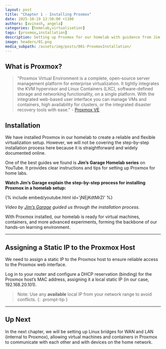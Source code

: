 ```yaml
---
layout: post
title: "Chapter 1 - Installing Proxmox"
date: 2025-10-19 12:50:00 +1100
authors: [avinash, angela]
categories: [homelab,virtualisation]
tags: [proxmox,installation]
description: Setting up Proxmox for our homelab with guidance from Jim’s Garage.
image: headers/01.png
media_subpath: /assets/img/posts/001-ProxmoxInstallation/
---
```


## What is Proxmox?

> "Proxmox Virtual Environment is a complete, open-source server management platform for enterprise virtualization. It tightly integrates the KVM hypervisor and Linux Containers (LXC), software-defined storage and networking functionality, on a single platform. With the integrated web-based user interface you can manage VMs and containers, high availability for clusters, or the integrated disaster recovery tools with ease." - [Proxmox VE](https://www.proxmox.com/en/products/proxmox-virtual-environment/overview)

## Installation

We have installed Proxmox in our homelab to create a reliable and flexible virtualization setup. However, we will not be covering the step-by-step installation process here because it is straightforward and widely documented online.

One of the best guides we found is **Jim’s Garage Homelab series** on YouTube. It provides clear instructions and tips for setting up Proxmox for home labs.

**Watch Jim’s Garage explain the step-by-step process for installing Proxmox in a homelab setup:**

{% include embed/youtube.html id='jNEjKdtMrZI' %}

*Video by [Jim’s Garage](https://www.youtube.com/watch?v=jNEjKdtMrZI) guided us through the installation process.*

With Proxmox installed, our homelab is ready for virtual machines, containers, and more advanced experiments, forming the backbone of our hands-on learning environment.

---
## Assigning a Static IP to the Proxmox Host

We need to assign a static IP to the Proxmox host to ensure reliable access to the Proxmox web interface.

Log in to your router and configure a DHCP reservation (binding) for the Proxmox host’s MAC address, assigning it a local static IP (in our case, 192.168.20.101).

> Note: Use any **available** local IP from your network range to avoid conflicts. 
{: .prompt-tip }

---
## Up Next

In the next chapter, we will be setting up Linux bridges for WAN and LAN (internal to Proxmox), allowing virtual machines and containers in Proxmox to communicate with each other and with devices on the home network.
